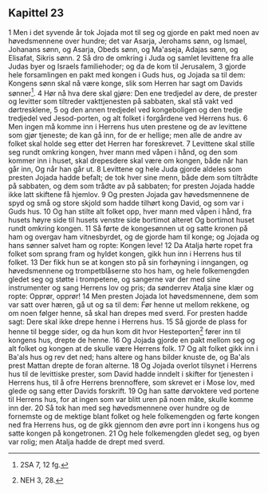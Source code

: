 ## Kapittel 23

1 Men i det syvende år tok Jojada mot til seg og gjorde en pakt med noen av høvedsmennene over hundre; det var Asarja, Jerohams sønn, og Ismael, Johanans sønn, og Asarja, Obeds sønn, og Ma'aseja, Adajas sønn, og Elisafat, Sikris sønn.
2 Så dro de omkring i Juda og samlet levittene fra alle Judas byer og Israels familiehoder; og da de kom til Jerusalem,
3 gjorde hele forsamlingen en pakt med kongen i Guds hus, og Jojada sa til dem: Kongens sønn skal nå være konge, slik som Herren har sagt om Davids sønner[^1].
4 Hør nå hva dere skal gjøre: Den ene tredjedel av dere, de prester og levitter som tiltreder vakttjenesten på sabbaten, skal stå vakt ved dørtresklene,
5 og den annen tredjedel ved kongeboligen og den tredje tredjedel ved Jesod-porten, og alt folket i forgårdene ved Herrens hus.
6 Men ingen må komme inn i Herrens hus uten prestene og de av levittene som gjør tjeneste; de kan gå inn, for de er hellige; men alle de andre av folket skal holde seg etter det Herren har foreskrevet.
7 Levittene skal stille seg rundt omkring kongen, hver mann med våpen i hånd, og den som kommer inn i huset, skal drepesdere skal være om kongen, både når han går inn, Og når han går ut.
8 Levittene og hele Juda gjorde aldeles som presten Jojada hadde befalt; de tok hver sine menn, både dem som tiltrådte på sabbaten, og dem som trådte av på sabbaten; for presten Jojada hadde ikke latt skiftene få hjemlov.
9 Og presten Jojada gav høvedsmennene de spyd og små og store skjold som hadde tilhørt kong David, og som var i Guds hus.
10 Og han stilte alt folket opp, hver mann med våpen i hånd, fra husets høyre side til husets venstre side bortimot alteret Og bortimot huset rundt omkring kongen.
11 Så førte de kongesønnen ut og satte kronen på ham og overgav ham vitnesbyrdet, og de gjorde ham til konge; og Jojada og hans sønner salvet ham og ropte: Kongen leve!
12 Da Atalja hørte ropet fra folket som sprang fram og hyldet kongen, gikk hun inn i Herrens hus til folket.
13 Der fikk hun se at kongen sto på sin forhøyning i inngangen, og høvedsmennene og trompetblåserne sto hos ham, og hele folkemengden gledet seg og støtte i trompetene, og sangerne var der med sine instrumenter og sang Herrens lov og pris; da sønderrev Atalja sine klær og ropte: Opprør, opprør!
14 Men presten Jojada lot høvedsmennene, dem som var satt over hæren, gå ut og sa til dem: Før henne ut mellom rekkene, og om noen følger henne, så skal han drepes med sverd. For presten hadde sagt: Dere skal ikke drepe henne i Herrens hus.
15 Så gjorde de plass for henne til begge sider, og da hun kom dit hvor Hesteporten[^2] fører inn til kongens hus, drepte de henne.
16 Og Jojada gjorde en pakt mellom seg og alt folket og kongen at de skulle være Herrens folk.
17 Og alt folket gikk inn i Ba'als hus og rev det ned; hans altere og hans bilder knuste de, og Ba'als prest Mattan drepte de foran alterne.
18 Og Jojada overlot tilsynet i Herrens hus til de levittiske prester, som David hadde inndelt i skifter for tjenesten i Herrens hus, til å ofre Herrens brennoffere, som skrevet er i Mose lov, med glede og sang etter Davids forskrift.
19 Og han satte dørvoktere ved portene til Herrens hus, for at ingen som var blitt uren på noen måte, skulle komme inn der.
20 Så tok han med seg høvedsmennene over hundre og de fornemste og de mektige blant folket og hele folkemengden og førte kongen ned fra Herrens hus, og de gikk gjennom den øvre port inn i kongens hus og satte kongen på kongetronen.
21 Og hele folkemengden gledet seg, og byen var rolig; men Atalja hadde de drept med sverd.

[^1]:  2SA 7, 12 fg.
[^2]:  NEH 3, 28.
